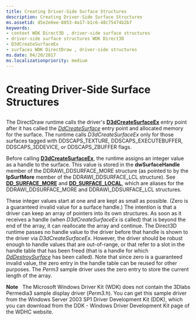 ```yaml
---
title: Creating Driver-Side Surface Structures
description: Creating Driver-Side Surface Structures
ms.assetid: d5e2e6ee-8853-4a17-b1c6-48c75474b2b7
keywords:
- context WDK Direct3D , driver-side surface structures
- driver-side surface structures WDK Direct3D
- D3dCreateSurfaceEx
- surfaces WDK DirectDraw , driver-side structures
ms.date: 04/20/2017
ms.localizationpriority: medium
---
```


# Creating Driver-Side Surface Structures


## <span id="ddk_creating_driver_side_surface_structures_gg"></span><span id="DDK_CREATING_DRIVER_SIDE_SURFACE_STRUCTURES_GG"></span>


The DirectDraw runtime calls the driver's [**D3dCreateSurfaceEx**](https://msdn.microsoft.com/library/windows/hardware/ff542840) entry point after it has called the [*DdCreateSurface*](https://msdn.microsoft.com/library/windows/hardware/ff549263) entry point and allocated memory for the surface. The runtime calls *D3dCreateSurfaceEx* only for those surfaces tagged with DDSCAPS\_TEXTURE, DDSCAPS\_EXECUTEBUFFER, DDSCAPS\_3DDEVICE, or DDSCAPS\_ZBUFFER flags.

Before calling [**D3dCreateSurfaceEx**](https://msdn.microsoft.com/library/windows/hardware/ff542840), the runtime assigns an integer value as a handle to the surface. This value is stored in the **dwSurfaceHandle** member of the DDRAWI\_DDSURFACE\_MORE structure (as pointed to by the **lpSurfMore** member of the DDRAWI\_DDSURFACE\_LCL structure). See [**DD\_SURFACE\_MORE**](https://msdn.microsoft.com/library/windows/hardware/ff551737) and [**DD\_SURFACE\_LOCAL**](https://msdn.microsoft.com/library/windows/hardware/ff551733), which are aliases for the DDRAWI\_DDSURFACE\_MORE and DDRAWI\_DDSURFACE\_LCL structures.

These integer values start at one and are kept as small as possible. (Zero is a guaranteed invalid value for a surface handle.) The intention is that a driver can keep an array of pointers into its own structures. As soon as it receives a handle (when *D3dCreateSurfaceEx* is called) that is beyond the end of the array, it can reallocate the array and continue. The Direct3D runtime passes no handle value to the driver before that handle is shown to the driver via *D3dCreateSurfaceEx*. However, the driver should be robust enough to handle values that are out-of-range, or that refer to a slot in the handle table that has been freed (that is a handle for which [*DdDestroySurface*](https://msdn.microsoft.com/library/windows/hardware/ff549281) has been called). Note that since zero is a guaranteed invalid value, the zero entry in the handle table can be reused for other purposes. The *Perm3* sample driver uses the zero entry to store the current length of the array.

**Note**   The Microsoft Windows Driver Kit (WDK) does not contain the 3Dlabs Permedia3 sample display driver (*Perm3.h*). You can get this sample driver from the Windows Server 2003 SP1 Driver Development Kit (DDK), which you can download from the DDK - Windows Driver Development Kit page of the WDHC website.

 

 

 





